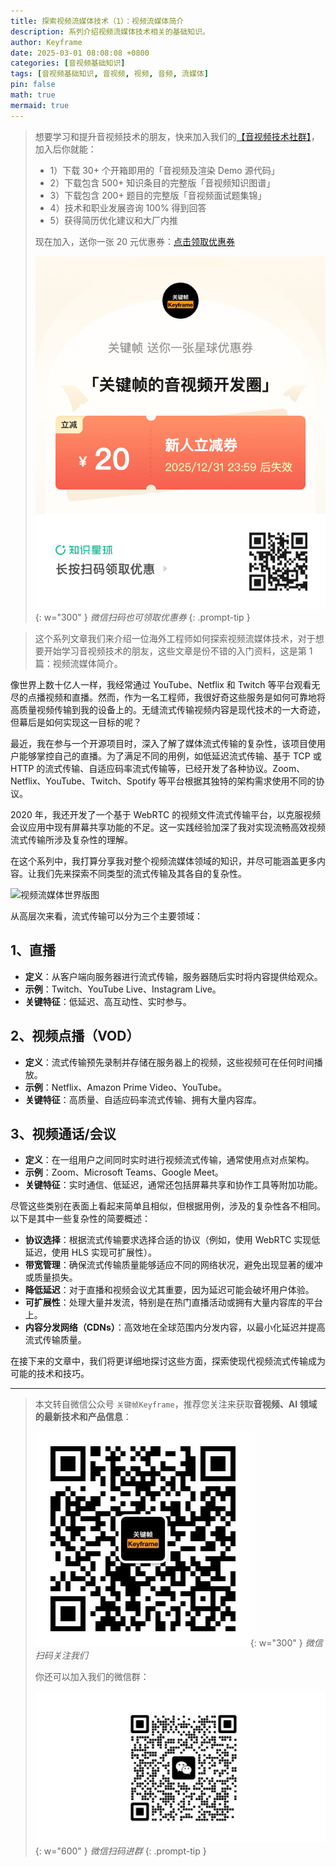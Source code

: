 ```yaml
---
title: 探索视频流媒体技术（1）：视频流媒体简介
description: 系列介绍视频流媒体技术相关的基础知识。
author: Keyframe
date: 2025-03-01 08:08:08 +0800
categories: [音视频基础知识]
tags: [音视频基础知识, 音视频, 视频, 音频, 流媒体]
pin: false
math: true
mermaid: true
---
```


>想要学习和提升音视频技术的朋友，快来加入我们的<a href="https://t.zsxq.com/jRprT" target="_blank" rel="noopener noreferrer">【音视频技术社群】</a>，加入后你就能：
>
>- 1）下载 30+ 个开箱即用的「音视频及渲染 Demo 源代码」
>- 2）下载包含 500+ 知识条目的完整版「音视频知识图谱」
>- 3）下载包含 200+ 题目的完整版「音视频面试题集锦」
>- 4）技术和职业发展咨询 100% 得到回答
>- 5）获得简历优化建议和大厂内推
>  
>现在加入，送你一张 20 元优惠券：<a href="https://t.zsxq.com/jRprT" target="_blank" rel="noopener noreferrer">点击领取优惠券</a>
>
>![知识星球新人优惠券](assets/img/keyframe-zsxq-coupon.png){: w="300" }
>_微信扫码也可领取优惠券_
{: .prompt-tip }

>这个系列文章我们来介绍一位海外工程师如何探索视频流媒体技术，对于想要开始学习音视频技术的朋友，这些文章是份不错的入门资料，这是第 1 篇：视频流媒体简介。


像世界上数十亿人一样，我经常通过 YouTube、Netflix 和 Twitch 等平台观看无尽的点播视频和直播。然而，作为一名工程师，我很好奇这些服务是如何可靠地将高质量视频传输到我的设备上的。无缝流式传输视频内容是现代技术的一大奇迹，但幕后是如何实现这一目标的呢？

最近，我在参与一个开源项目时，深入了解了媒体流式传输的复杂性，该项目使用户能够掌控自己的直播。为了满足不同的用例，如低延迟流式传输、基于 TCP 或 HTTP 的流式传输、自适应码率流式传输等，已经开发了各种协议。Zoom、Netflix、YouTube、Twitch、Spotify 等平台根据其独特的架构需求使用不同的协议。

2020 年，我还开发了一个基于 WebRTC 的视频文件流式传输平台，以克服视频会议应用中现有屏幕共享功能的不足。这一实践经验加深了我对实现流畅高效视频流式传输所涉及复杂性的理解。

在这个系列中，我打算分享我对整个视频流媒体领域的知识，并尽可能涵盖更多内容。让我们先来探索不同类型的流式传输及其各自的复杂性。

![视频流媒体世界版图](https://media2.dev.to/cdn-cgi/image/width=800%2Cheight=%2Cfit=scale-down%2Cgravity=auto%2Cformat=auto/https%3A%2F%2Fdev-to-uploads.s3.amazonaws.com%2Fuploads%2Farticles%2F5c73vlc3yfgrh74to1tg.jpg)


从高层次来看，流式传输可以分为三个主要领域：

## 1、直播

- **定义**：从客户端向服务器进行流式传输，服务器随后实时将内容提供给观众。
- **示例**：Twitch、YouTube Live、Instagram Live。
- **关键特征**：低延迟、高互动性、实时参与。

## 2、视频点播（VOD）

- **定义**：流式传输预先录制并存储在服务器上的视频，这些视频可在任何时间播放。
- **示例**：Netflix、Amazon Prime Video、YouTube。
- **关键特征**：高质量、自适应码率流式传输、拥有大量内容库。

## 3、视频通话/会议

- **定义**：在一组用户之间同时实时进行视频流式传输，通常使用点对点架构。
- **示例**：Zoom、Microsoft Teams、Google Meet。
- **关键特征**：实时通信、低延迟，通常还包括屏幕共享和协作工具等附加功能。

尽管这些类别在表面上看起来简单且相似，但根据用例，涉及的复杂性各不相同。以下是其中一些复杂性的简要概述：

- **协议选择**：根据流式传输要求选择合适的协议（例如，使用 WebRTC 实现低延迟，使用 HLS 实现可扩展性）。
- **带宽管理**：确保流式传输质量能够适应不同的网络状况，避免出现显著的缓冲或质量损失。
- **降低延迟**：对于直播和视频会议尤其重要，因为延迟可能会破坏用户体验。
- **可扩展性**：处理大量并发流，特别是在热门直播活动或拥有大量内容库的平台上。
- **内容分发网络（CDNs）**：高效地在全球范围内分发内容，以最小化延迟并提高流式传输质量。

在接下来的文章中，我们将更详细地探讨这些方面，探索使现代视频流式传输成为可能的技术和技巧。




---

> 本文转自微信公众号 `关键帧Keyframe`，推荐您关注来获取**音视频、AI 领域的最新技术和产品信息**：
>
>![微信公众号](assets/img/keyframe-mp.jpg){: w="300" }
>_微信扫码关注我们_
>
>你还可以加入我们的微信群：
>
>![关键帧的音视频开发群](assets/img/av-wechat-group.jpg){: w="600" }
>_微信扫码进群_
{: .prompt-tip }

